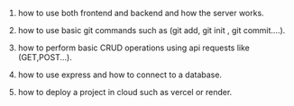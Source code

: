 1. how to use both frontend and backend and how the server works.

2. how to use basic git commands such as (git add, git init , git commit....).

3. how to perform basic CRUD operations using api requests like (GET,POST...).

4. how to use express and how to connect to a database.

5. how to deploy a project in cloud such as vercel or render.